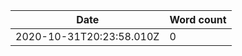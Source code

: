 | Date                     | Word count |
| ------------------------ | ---------- |
| 2020-10-31T20:23:58.010Z | 0          |

